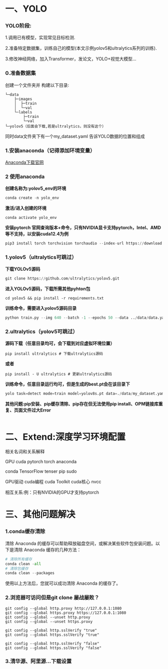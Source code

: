 # 一、YOLO 
### YOLO阶段:
1.调用已有模型，实现常见目标检测.

2.准备特定数据集，训练自己的模型(本文示例yolov5和ultralytics系列的训练).

3.修改神经网络，加入Transformer，发论文，YOLO+视觉大模型...


### 0.准备数据集
创建一个文件夹并 构建以下目录:
```
└─data
    ├─images
    │  ├─train
    │  └─val
    └─labels
        ├─train
        └─val
└─yolov5（后面会下载,若是ultralytics，则没有这个）
```
同时data文件夹下有一个my_dataset.yaml 告诉YOLO数据的位置和组成

### 1.安装anaconda（记得添加环境变量）
<!--python包和环境管理工具，类似操作系统界的VMware -->

<!--和conda又是什么关系:包管理工具:conda、pip、apt分别是什么 -->

<!--记得配置anaconda的环境变量，什么是环境变量=为什么要配置环境变量=环境变量有什么作用 -->

[Anaconda下载官网](https://www.anaconda.com/download)


<!--
```
D:\anaconda3
D:\anaconda3\Scripts
D:\anaconda3\Library\bin
D:\anaconda3\Library\mingw-w64\bin
```

 
```python
#验证是否安装成功
conda --version
#更详细的信息查询
conda info
```
为了深入了解anaconda的组成，便于分析后续可能遇到的问题，我们决定分析一下conda info的内容

复制下面内容到语言大模型，package cache可能以后分析问题会遇到

```
PS C:\Users\Administrator> conda info

     active environment : None     #现有激活的环境
       user config file : C:\Users\Administrator\.condarc
 populated config files : D:\anaconda\.condarc
                          C:\Users\Administrator\.condarc
          conda version : 24.9.2
    conda-build version : 24.9.0
         python version : 3.12.7.final.0
                 solver : libmamba (default)
       virtual packages : __archspec=1=skylake
                          __conda=24.9.2=0
                          __cuda=12.7=0
                          __win=0=0
       base environment : D:\anaconda  (writable)
      conda av data dir : D:\anaconda\etc\conda
  conda av metadata url : None
           channel URLs : https://mirrors.tuna.tsinghua.edu.cn/anaconda/cloud/conda-forge/win-64
                          https://mirrors.tuna.tsinghua.edu.cn/anaconda/cloud/conda-forge/noarch
                          https://mirrors.tuna.tsinghua.edu.cn/anaconda/pkgs/free/win-64
                          https://mirrors.tuna.tsinghua.edu.cn/anaconda/pkgs/free/noarch
                          https://mirrors.tuna.tsinghua.edu.cn/anaconda/pkgs/main/win-64
                          https://mirrors.tuna.tsinghua.edu.cn/anaconda/pkgs/main/noarch
                          https://mirrors.tuna.tsinghua.edu.cn/anaconda/pkgs/msys2/win-64
                          https://mirrors.tuna.tsinghua.edu.cn/anaconda/pkgs/msys2/noarch
                          https://mirrors.tuna.tsinghua.edu.cn/anaconda/pkgs/pro/win-64
                          https://mirrors.tuna.tsinghua.edu.cn/anaconda/pkgs/pro/noarch
                          https://mirrors.tuna.tsinghua.edu.cn/anaconda/pkgs/r/win-64
                          https://mirrors.tuna.tsinghua.edu.cn/anaconda/pkgs/r/noarch
                          https://repo.anaconda.com/pkgs/main/win-64
                          https://repo.anaconda.com/pkgs/main/noarch
                          https://repo.anaconda.com/pkgs/r/win-64
                          https://repo.anaconda.com/pkgs/r/noarch
                          https://repo.anaconda.com/pkgs/msys2/win-64
                          https://repo.anaconda.com/pkgs/msys2/noarch
          package cache : D:\anaconda\pkgs
                          C:\Users\Administrator\.conda\pkgs
                          C:\Users\Administrator\AppData\Local\conda\conda\pkgs
       envs directories : D:\anaconda\envs
                          C:\Users\Administrator\.conda\envs
                          C:\Users\Administrator\AppData\Local\conda\conda\envs
               platform : win-64
             user-agent : conda/24.9.2 requests/2.32.3 CPython/3.12.7 Windows/11 Windows/10.0.22631 solver/libmamba conda-libmamba-solver/24.9.0 libmambapy/1.5.8 aau/0.4.4 c/. s/. e/.
          administrator : True
             netrc file : None
           offline mode : False       
```

Extesion:命令行之间的区别

powershell和cmd和Anaconda Prompt和Anaconda PowerShell Prompt和Linux->Terminal区别

pip缓存cache的问题，相关关键词:更新和依赖

pip3和pip的区别

conda相关命令
 -->
### 2 使用anaconda
**创建名称为:yolov5_env的环境**
```python
conda create -n yolo_env
```
**激活/进入创建的环境**
```pyhton
conda activate yolo_env
```
**安装pytorch 官网查询版本+命令，只有NVIDIA显卡支持pytorch，Intel、AMD等不支持，以安装cuda12.4为例**
```python
pip3 install torch torchvision torchaudio --index-url https://download.pytorch.org/whl/cu124
```
### 1.yolov5（ultralytics可跳过）
**下载YOLOv5源码**
```python
git clone https://github.com/ultralytics/yolov5.git
```
**进入YOLOv5源码，下载所需其他pyhton包**
```pyhton
cd yolov5 && pip install -r requirements.txt

```

**训练命令，需要进入yolov5源码目录** 

```python
python train.py --img 640 --batch -1 --epochs 50 --data ../data/data.yaml --weights yolov5s.pt --device 0 
```
### 2.ultralytics（yolov5可跳过）
**源码下载（任意目录均可，会下载到对应虚拟环境位置）**
```pyhton
pip install ultralytics # 下载ultralytics源码
```
**或者**
```pyhton
pip install - U ultralytics # 更新ultralytics源码
```
**训练命令，任意目录运行均可，但是生成的best.pt会在该目录下**
```python
yolo task=detect mode=train model=yolov8s.pt data=./data/my_dataset.yaml batch=-1 epochs=100 device=0 name=onlyou
```
**其他问题:pip安装、pip缓存清除、pip存在但无法使用pip install、OPM链接库重复、页面文件过大Error**

```pyhton

```
# 二、Extend:深度学习环境配置
相关名词和关系解释

GPU cuda pytorch torch anaconda 

conda TensorFlow tenser pip sudo 

GPU驱动 cuda编程 cuda Toolkit cuda核心 nvcc

相互关系:例：只有NVIDIA的GPU才支持pytorch


# 三、其他问题解决

### 1.conda缓存清除
清除 Anaconda 的缓存可以帮助释放磁盘空间，或解决某些软件包安装问题。以下是清除 Anaconda 缓存的几种方法：

```python
# 清除所有缓存
conda clean -all
# 清除包缓存
conda clean --packages

```

使用以上方法后，您就可以成功清除 Anaconda 的缓存了。

### 2.浏览器可访问但是git clone 屡战屡败？

```
git config --global http.proxy http://127.0.0.1:1080
git config --global https.proxy https://127.0.0.1:1080
git config --global --unset http.proxy
git config --global --unset https.proxy
```
```
git config --global http.sslVerify "true"
git config --global https.sslVerify "true"
```
```
git config --global http.sslVerify "false"
git config --global https.sslVerify "false"
```

### 3.清华源、阿里源...下载设置
